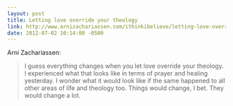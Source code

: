 ```yaml
---
layout: post
title: Letting love override your theology
link: http://www.arnizachariassen.com/ithinkibelieve/letting-love-override-your-theology/
date: 2012-07-02 10:14:00 -0500
---
```


Arni Zachariassen:
> I guess everything changes when you let love override your theology. I
> experienced what that looks like in terms of prayer and healing
> yesterday. I wonder what it would look like if the same happened to
> all other areas of life and theology too. Things would change, I bet.
> They would change a lot.

